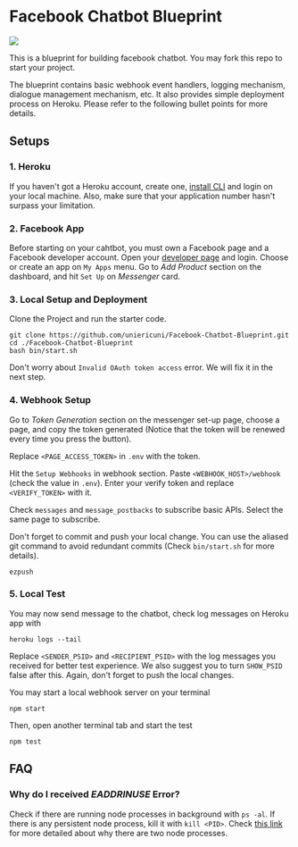 # Facebook Chatbot Blueprint

<a target="_blank" href="https://opensource.org/licenses/MIT" title="License: MIT"><img src="https://img.shields.io/badge/License-MIT-blue.svg"></a>

This is a blueprint for building facebook chatbot. You may fork this repo to start your project.

The blueprint contains basic webhook event handlers, logging mechanism, dialogue management mechanism, etc. It also provides simple deployment process on Heroku. Please refer to the following bullet points for more details.


## Setups

### 1. Heroku

  If you haven't got a Heroku account, create one, [install CLI](https://devcenter.heroku.com/articles/getting-started-with-nodejs#set-up) and login on your local machine. Also, make sure that your application number hasn't surpass your limitation.
  
### 2. Facebook App

  Before starting on your cahtbot, you must own a Facebook page and a Facebook developer account. Open your [developer page](https://developers.facebook.com) and login. Choose or create an app on `My Apps` menu. Go to *Add Product* section on the dashboard, and hit `Set Up` on *Messenger* card.

### 3. Local Setup and Deployment

  Clone the Project and run the starter code.
  
  ```shell
  git clone https://github.com/uniericuni/Facebook-Chatbot-Blueprint.git
  cd ./Facebook-Chatbot-Blueprint
  bash bin/start.sh
  ```
  
  Don't worry about `Invalid OAuth token access` error. We will fix it in the next step.

### 4. Webhook Setup
  
  Go to *Token Generation* section on the messenger set-up page, choose a page, and copy the token generated (Notice that the token will be renewed every time you press the button).
  
  Replace `<PAGE_ACCESS_TOKEN>` in `.env` with the token.
  
  Hit the `Setup Webhooks` in webhook section. Paste `<WEBHOOK_HOST>/webhook` (check the value in `.env`). Enter your verify token and replace `<VERIFY_TOKEN>` with it.
  
  Check `messages` and `message_postbacks` to subscribe basic APIs. Select the same page to subscribe.
  
  Don't forget to commit and push your local change. You can use the aliased git command to avoid redundant commits (Check `bin/start.sh` for more details).
  
  ```shell
  ezpush
  ```

### 5. Local Test

  You may now send message to the chatbot, check log messages on Heroku app with
  
  ```shell
  heroku logs --tail
  ```
  
  Replace `<SENDER_PSID>` and `<RECIPIENT_PSID>` with the log messages you received for better test experience. We also suggest you to turn `SHOW_PSID` false after this. Again, don't forget to push the local changes.

  You may start a local webhook server on your terminal
  
  ```shell
  npm start
  ```

  Then, open another terminal tab and start the test
  
  ```shell
  npm test
  ```

## FAQ

### Why do I received *EADDRINUSE* Error?

  Check if there are running node processes in background with `ps -al`. If there is any persistent node process, kill it with `kill <PID>`. Check [this link](https://github.com/Unitech/pm2/issues/1583) for more detailed about why there are two node processes.
